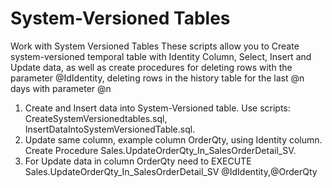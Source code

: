 # System-Versioned Tables
Work with System Versioned Tables
These scripts  allow you to Create system-versioned temporal table with Identity Column, Select, Insert and Update data, as well as create procedures for deleting rows with the parameter @IdIdentity, deleting rows in the history table for the last @n days with parameter @n 

1. Create and Insert data into System-Versioned table. Use scripts: CreateSystemVersionedtables.sql, InsertDataIntoSystemVersionedTable.sql.
2. Update same column, example column OrderQty, using Identity column. Create Procedure Sales.UpdateOrderQty_In_SalesOrderDetail_SV.
3. For Update data in column OrderQty need to EXECUTE Sales.UpdateOrderQty_In_SalesOrderDetail_SV @IdIdentity,@OrderQty
